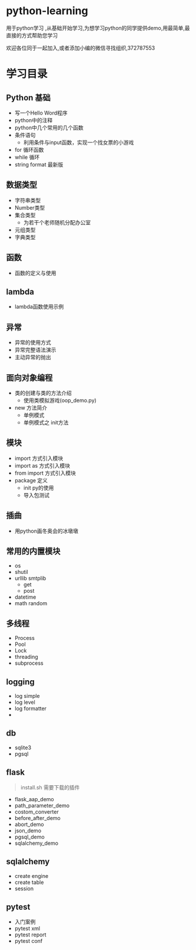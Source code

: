 # python-learning

用于python学习 ,从基础开始学习,为想学习python的同学提供demo,用最简单,最直接的方式帮助您学习

欢迎各位同于一起加入,或者添加小编的微信寻找组织,372787553

# 学习目录

## Python 基础

- 写一个Hello Word程序
- python中的注释
- python中几个常用的几个函数
- 条件语句
    - 利用条件与input函数，实现一个找女票的小游戏
- for 循环函数
- while 循环
- string format 最新版

## 数据类型

- 字符串类型
- Number类型
- 集合类型
    - 为若干个老师随机分配办公室
- 元组类型
- 字典类型

## 函数

- 函数的定义与使用

## lambda

- lambda函数使用示例

## 异常

- 异常的使用方式
- 异常完整语法演示
- 主动异常的抛出

## 面向对象编程

- 类的创建与类的方法介绍
    - 使用类模拟游戏(oop_demo.py)
- new 方法简介
    - 单例模式
    - 单例模式之 init方法

## 模块

- import 方式引入模块
- import as 方式引入模块
- from import 方式引入模块
- package 定义
    - init py的使用
    - 导入包测试

## 插曲

- 用python画冬奥会的冰墩墩

## 常用的内置模块

- os
- shutil
- urllib smtplib
    - get
    - post
- datetime
- math random

## 多线程

- Process
- Pool
- Lock
- threading
- subprocess

## logging

- log simple
- log level
- log formatter
- 

## db

- sqlite3
- pgsql

## flask

> install.sh 需要下载的插件

- flask_aap_demo
- path_parameter_demo
- costom_converter
- before_after_demo
- abort_demo
- json_demo
- pgsql_demo
- sqlalchemy_demo

## sqlalchemy

- create engine
- create table
- session 

## pytest
- 入门案例
- pytest xml
- pytest report
- pytest conf

